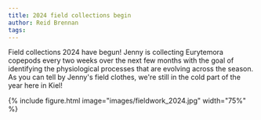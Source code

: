 ```yaml
---
title: 2024 field collections begin
author: Reid Brennan
tags: 
---
```


Field collections 2024 have begun! Jenny is collecting Eurytemora copepods every two weeks over the next few months with the goal of identifying the physiological processes that are evolving across the season. As you can tell by Jenny's field clothes, we're still in the cold part of the year here in Kiel!


{% include figure.html image="images/fieldwork_2024.jpg" width="75%" %}
